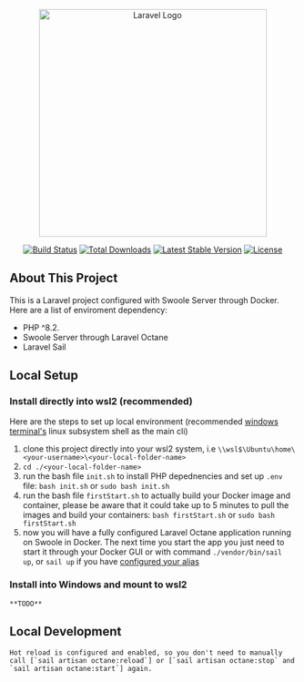 <p align="center"><a href="https://laravel.com" target="_blank"><img src="https://raw.githubusercontent.com/laravel/art/master/logo-lockup/5%20SVG/2%20CMYK/1%20Full%20Color/laravel-logolockup-cmyk-red.svg" width="400" alt="Laravel Logo"></a></p>

<p align="center">
<a href="https://github.com/laravel/framework/actions"><img src="https://github.com/laravel/framework/workflows/tests/badge.svg" alt="Build Status"></a>
<a href="https://packagist.org/packages/laravel/framework"><img src="https://img.shields.io/packagist/dt/laravel/framework" alt="Total Downloads"></a>
<a href="https://packagist.org/packages/laravel/framework"><img src="https://img.shields.io/packagist/v/laravel/framework" alt="Latest Stable Version"></a>
<a href="https://packagist.org/packages/laravel/framework"><img src="https://img.shields.io/packagist/l/laravel/framework" alt="License"></a>
</p>

## About This Project

This is a Laravel project configured with Swoole Server through Docker. Here are a list of enviroment dependency:

-   PHP ^8.2.
-   Swoole Server through Laravel Octane
-   Laravel Sail

## Local Setup

### Install directly into wsl2 (recommended)

Here are the steps to set up local environment (recommended [windows terminal's](https://apps.microsoft.com/store/detail/windows-terminal/9N0DX20HK701) linux subsystem shell as the main cli)

1. clone this project directly into your wsl2 system, i.e `\\wsl$\Ubuntu\home\<your-username>\<your-local-folder-name>`
2. `cd ./<your-local-folder-name>`
3. run the bash file `init.sh` to install PHP depednencies and set up `.env` file: `bash init.sh` or `sudo bash init.sh`
4. run the bash file `firstStart.sh` to actually build your Docker image and container, please be aware that it could take up to 5 minutes to pull the images and build your containers: `bash firstStart.sh` or `sudo bash firstStart.sh`
5. now you will have a fully configured Laravel Octane application running on Swoole in Docker. The next time you start the app you just need to start it through your Docker GUI or with command `./vendor/bin/sail up`, or `sail up` if you have [configured your alias](https://laravel.com/docs/sail#configuring-a-shell-alias)

### Install into Windows and mount to wsl2

    **TODO**

## Local Development

    Hot reload is configured and enabled, so you don't need to manually call [`sail artisan octane:reload`] or [`sail artisan octane:stop` and `sail artisan octane:start`] again.
